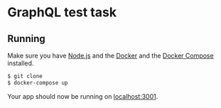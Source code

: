 # GraphQL test task

## Running

Make sure you have [Node.js](http://nodejs.org/) and the [Docker](https://www.docker.com/) and the [Docker Compose](https://docs.docker.com/compose/) installed.

```sh
$ git clone
$ docker-compose up
```

Your app should now be running on [localhost:3001](http://localhost:3001/).
